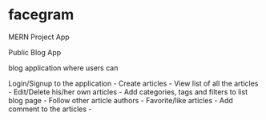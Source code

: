 # facegram

MERN Project App

Public Blog App

blog application where users can

Login/Signup to the application - 
Create articles - 
View list of all the articles - 
Edit/Delete his/her own articles - 
Add categories, tags and filters to list blog page - 
Follow other article authors - 
Favorite/like articles - 
Add comment to the articles - 
